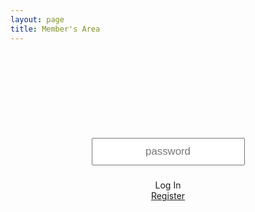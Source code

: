 ```yaml
---
layout: page
title: Member's Area
---
```

<style>
#member-login-container{
display: flex;
flex-direction: column;
justify-content: center;
align-items: center;
height: 360px;
}
</style>
<div id="member-login-container">
<input style="margin: 16px; text-align: center;font-size: 1.2em;padding: 10px; margin-bottom: 6px;" id="password" type="password" placeholder="password" /> <br />
<div id="loginbutton" class="standard-button" type="button">Log In</div>
<p id="wrongPassword" style="display: none">wrong password</p>
<a href="/membership.html" class="standard-button">Register</a>
</div>
<script type="text/javascript" src="https://code.jquery.com/jquery-1.12.0.min.js">
</script>
<script type="text/javascript" src="/assets/sha1.js"></script>
<script type="text/javascript">
"use strict";
	function loadPage(pwd) {

		var hash= pwd;
		hash= Sha1.hash(pwd);
		var url= hash + "/index.html";

		$.ajax({
			url : url,
			dataType : "html",
			success : function(data) {

				window.location= url;

			},
			error : function(xhr, ajaxOptions, thrownError) {


				parent.location.hash= hash;

				//$("#wrongPassword").show();
				$("#password").attr("placeholder","wrong password");
				$("#password").val("");
			}
		});
	}


	$("#loginbutton").on("click", function() {
		loadPage($("#password").val());
	});
	$("#password").keypress(function(e) {
		if (e.which == 13) {

			loadPage($("#password").val());
		}
	});
	$("#password").focus();

</script>